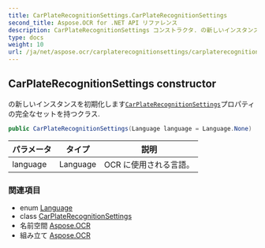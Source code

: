 ```yaml
---
title: CarPlateRecognitionSettings.CarPlateRecognitionSettings
second_title: Aspose.OCR for .NET API リファレンス
description: CarPlateRecognitionSettings コンストラクタ. の新しいインスタンスを初期化しますCarPlateRecognitionSettingsプロパティの完全なセットを持つクラス.
type: docs
weight: 10
url: /ja/net/aspose.ocr/carplaterecognitionsettings/carplaterecognitionsettings/
---
```

## CarPlateRecognitionSettings constructor

の新しいインスタンスを初期化します[`CarPlateRecognitionSettings`](../)プロパティの完全なセットを持つクラス.

```csharp
public CarPlateRecognitionSettings(Language language = Language.None)
```

| パラメータ | タイプ | 説明 |
| --- | --- | --- |
| language | Language | OCR に使用される言語。 |

### 関連項目

* enum [Language](../../language/)
* class [CarPlateRecognitionSettings](../)
* 名前空間 [Aspose.OCR](../../carplaterecognitionsettings/)
* 組み立て [Aspose.OCR](../../../)


